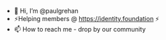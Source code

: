 - 👋 Hi, I’m @paulgrehan
- ⚡Helping members @ https://identity.foundation ⚡
- 📫 How to reach me - drop by our community 
